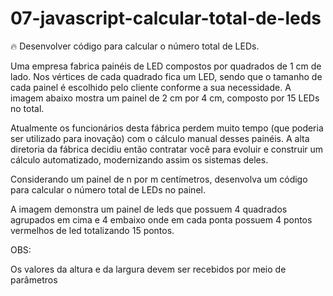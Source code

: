 # 07-javascript-calcular-total-de-leds

:fire: Desenvolver código para calcular o número total de LEDs.

Uma empresa fabrica painéis de LED compostos por quadrados de 1 cm de lado. Nos vértices de cada quadrado fica um LED, sendo que o tamanho de cada painel é escolhido pelo cliente conforme a sua necessidade. A imagem abaixo mostra um painel de 2 cm por 4 cm, composto por 15 LEDs no total.

Atualmente os funcionários desta fábrica perdem muito tempo (que poderia ser utilizado para inovação) com o cálculo manual desses painéis. A alta diretoria da fábrica decidiu então contratar você para evoluir e construir um cálculo automatizado, modernizando assim os sistemas deles.

Considerando um painel de n por m centímetros, desenvolva um código para calcular o número total de LEDs no painel.

A imagem demonstra um painel de leds que possuem 4 quadrados agrupados em cima e 4 embaixo onde em cada ponta possuem 4 pontos vermelhos de led totalizando 15 pontos.

OBS:

Os valores da altura e da largura devem ser recebidos por meio de parâmetros
